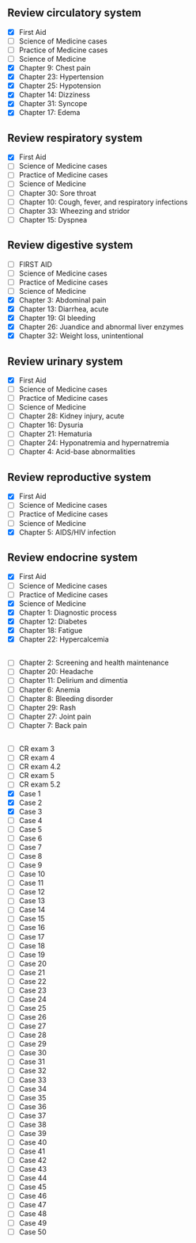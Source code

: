 ## Review circulatory system

- [x] First Aid
- [ ] Science of Medicine cases
- [ ] Practice of Medicine cases
- [ ] Science of Medicine
- [x] Chapter 9: Chest pain
- [x] Chapter 23: Hypertension
- [x] Chapter 25: Hypotension
- [x] Chapter 14: Dizziness
- [x] Chapter 31: Syncope
- [x] Chapter 17: Edema

## Review respiratory system

- [x] First Aid
- [ ] Science of Medicine cases
- [ ] Practice of Medicine cases
- [ ] Science of Medicine
- [ ] Chapter 30: Sore throat
- [ ] Chapter 10: Cough, fever, and respiratory infections
- [ ] Chapter 33: Wheezing and stridor
- [ ] Chapter 15: Dyspnea

## Review digestive system

- [ ] FIRST AID
- [ ] Science of Medicine cases
- [ ] Practice of Medicine cases
- [ ] Science of Medicine
- [x] Chapter 3: Abdominal pain
- [x] Chapter 13: Diarrhea, acute
- [x] Chapter 19: GI bleeding
- [x] Chapter 26: Juandice and abnormal liver enzymes
- [x] Chapter 32: Weight loss, unintentional

## Review urinary system

- [x] First Aid
- [ ] Science of Medicine cases
- [ ] Practice of Medicine cases
- [ ] Science of Medicine
- [ ] Chapter 28: Kidney injury, acute
- [ ] Chapter 16: Dysuria
- [ ] Chapter 21: Hematuria
- [ ] Chapter 24: Hyponatremia and hypernatremia
- [ ] Chapter 4: Acid-base abnormalities

## Review reproductive system

- [x] First Aid
- [ ] Science of Medicine cases
- [ ] Practice of Medicine cases
- [ ] Science of Medicine
- [x] Chapter 5: AIDS/HIV infection

## Review endocrine system

- [x] First Aid
- [ ] Science of Medicine cases
- [ ] Practice of Medicine cases
- [x] Science of Medicine
- [x] Chapter 1: Diagnostic process
- [x] Chapter 12: Diabetes
- [x] Chapter 18: Fatigue
- [x] Chapter 22: Hypercalcemia

##

- [ ] Chapter 2: Screening and health maintenance
- [ ] Chapter 20: Headache
- [ ] Chapter 11: Delirium and dimentia
- [ ] Chapter 6: Anemia
- [ ] Chapter 8: Bleeding disorder
- [ ] Chapter 29: Rash
- [ ] Chapter 27: Joint pain
- [ ] Chapter 7: Back pain

##

- [ ] CR exam 3
- [ ] CR exam 4
- [ ] CR exam 4.2
- [ ] CR exam 5
- [ ] CR exam 5.2
- [x] Case 1
- [x] Case 2
- [x] Case 3
- [ ] Case 4
- [ ] Case 5
- [ ] Case 6
- [ ] Case 7
- [ ] Case 8
- [ ] Case 9
- [ ] Case 10
- [ ] Case 11
- [ ] Case 12
- [ ] Case 13
- [ ] Case 14
- [ ] Case 15
- [ ] Case 16
- [ ] Case 17
- [ ] Case 18
- [ ] Case 19
- [ ] Case 20
- [ ] Case 21
- [ ] Case 22
- [ ] Case 23
- [ ] Case 24
- [ ] Case 25
- [ ] Case 26
- [ ] Case 27
- [ ] Case 28
- [ ] Case 29
- [ ] Case 30
- [ ] Case 31
- [ ] Case 32
- [ ] Case 33
- [ ] Case 34
- [ ] Case 35
- [ ] Case 36
- [ ] Case 37
- [ ] Case 38
- [ ] Case 39
- [ ] Case 40
- [ ] Case 41
- [ ] Case 42
- [ ] Case 43
- [ ] Case 44
- [ ] Case 45
- [ ] Case 46
- [ ] Case 47
- [ ] Case 48
- [ ] Case 49
- [ ] Case 50
